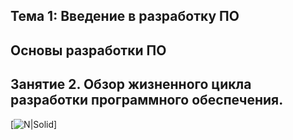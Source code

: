 ## Тема 1: Введение в разработку ПО

## Основы разработки ПО

## Занятие 2. Обзор жизненного цикла разработки программного обеспечения.

[![N|Solid](https://avatars.mds.yandex.net/i?id=64547b3fc7c5f26b814eddafcf9ad671dda4d929-9271022-images-thumbs&n=13)]
                                                                    
